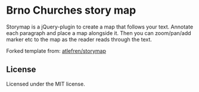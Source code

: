 Brno Churches story map
========

Storymap is a jQuery-plugin to create a map that follows your text. Annotate each paragraph and place a map alongside it. Then you can zoom/pan/add marker etc to the map as the reader reads through the text.

Forked template from:  [atlefren/storymap](https://github.com/atlefren/storymap)

License
-------
Licensed under the MIT license.
